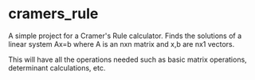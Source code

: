 # cramers_rule
A simple project for a Cramer's Rule calculator. Finds the solutions of a linear system Ax=b where A is an nxn matrix and x,b are nx1 vectors.

This will have all the operations needed such as basic matrix operations, determinant calculations, etc.
